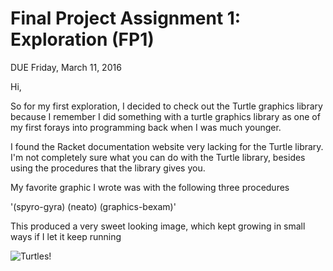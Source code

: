 # Final Project Assignment 1: Exploration (FP1)
DUE Friday, March 11, 2016

Hi,

So for my first exploration, I decided to check out the Turtle graphics library because I remember I did something with a turtle graphics library as one of my first forays into programming back when I was much younger. 

I found the Racket documentation website very lacking for the Turtle library. I'm not completely sure what you can do with the Turtle library, besides using the procedures that the library gives you. 

My favorite graphic I wrote was with the following three procedures 

'(spyro-gyra)
(neato)
(graphics-bexam)'

This produced a very sweet looking image, which kept growing in small ways if I let it keep running 

![Turtles!](http://i.imgur.com/QytegMq.png)
